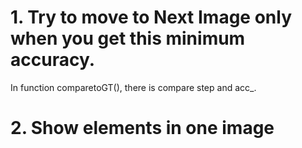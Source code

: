 # 1. Try to move to Next Image only when you get this minimum accuracy.    
In function comparetoGT(), there is compare step and acc_.     


# 2. Show elements in one image     


